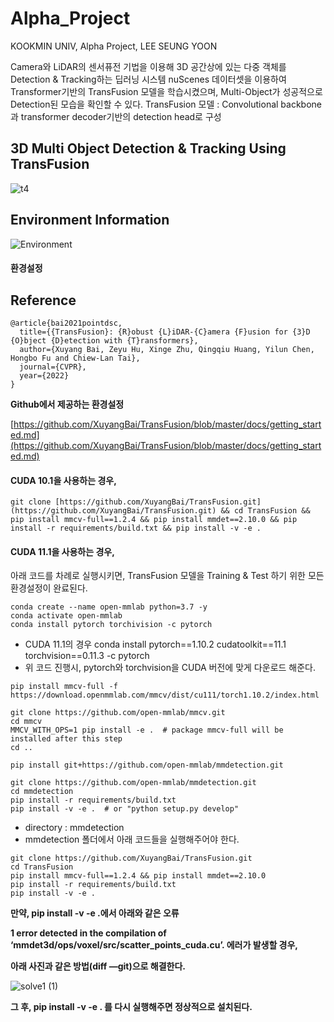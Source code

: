 # Alpha_Project
KOOKMIN UNIV, Alpha Project, LEE SEUNG YOON

Camera와 LiDAR의 센서퓨전 기법을 이용해 3D 공간상에 있는 다중 객체를 Detection & Tracking하는 딥러닝 시스템
nuScenes 데이터셋을 이용하여 Transformer기반의 TransFusion 모델을 학습시켰으며, Multi-Object가 성공적으로 Detection된 모습을 확인할 수 있다.
TransFusion 모델 : Convolutional backbone과 transformer decoder기반의 detection head로 구성

## 3D Multi Object Detection & Tracking Using TransFusion
![t4](https://user-images.githubusercontent.com/69844293/174959258-7c6e7195-baf0-4aec-9470-a392015f623a.png)

## Environment Information 
![Environment](https://user-images.githubusercontent.com/69844293/174957423-b63d7352-98d3-44ca-b8a1-c91a7f92e31f.png)



#### 환경설정



## Reference
```
@article{bai2021pointdsc,
  title={{TransFusion}: {R}obust {L}iDAR-{C}amera {F}usion for {3}D {O}bject {D}etection with {T}ransformers},
  author={Xuyang Bai, Zeyu Hu, Xinge Zhu, Qingqiu Huang, Yilun Chen, Hongbo Fu and Chiew-Lan Tai},
  journal={CVPR},
  year={2022}
}
```

**Github에서 제공하는 환경설정**

[https://github.com/XuyangBai/TransFusion/blob/master/docs/getting_started.md](https://github.com/XuyangBai/TransFusion/blob/master/docs/getting_started.md)


#### **CUDA 10.1을 사용하는 경우,**
```
git clone [https://github.com/XuyangBai/TransFusion.git](https://github.com/XuyangBai/TransFusion.git) && cd TransFusion && pip install mmcv-full==1.2.4 && pip install mmdet==2.10.0 && pip install -r requirements/build.txt && pip install -v -e .
```

#### **CUDA 11.1을 사용하는 경우,**
아래 코드를 차례로 실행시키면, TransFusion 모델을 Training & Test 하기 위한 모든 환경설정이 완료된다.

```
conda create --name open-mmlab python=3.7 -y
conda activate open-mmlab
conda install pytorch torchivision -c pytorch
```

- CUDA 11.1의 경우 conda install pytorch==1.10.2 cudatoolkit==11.1 torchvision==0.11.3 -c pytorch
- 위 코드 진행시, pytorch와 torchvision을 CUDA 버전에 맞게 다운로드 해준다.

```
pip install mmcv-full -f https://download.openmmlab.com/mmcv/dist/cu111/torch1.10.2/index.html
```
```
git clone https://github.com/open-mmlab/mmcv.git
cd mmcv
MMCV_WITH_OPS=1 pip install -e .  # package mmcv-full will be installed after this step
cd ..
```
```
pip install git+https://github.com/open-mmlab/mmdetection.git
```
```
git clone https://github.com/open-mmlab/mmdetection.git
cd mmdetection
pip install -r requirements/build.txt
pip install -v -e .  # or "python setup.py develop"
```
- directory : mmdetection
- mmdetection 폴더에서 아래 코드들을 실행해주어야 한다.

```
git clone https://github.com/XuyangBai/TransFusion.git
cd TransFusion
pip install mmcv-full==1.2.4 && pip install mmdet==2.10.0
pip install -r requirements/build.txt
pip install -v -e .
```

**만약, pip install -v -e .에서 아래와 같은 오류**

**1 error detected in the compilation of ‘mmdet3d/ops/voxel/src/scatter_points_cuda.cu’. 에러가 발생할 경우,** 

**아래 사진과 같은 방법(diff —git)으로 해결한다.**

![solve1 (1)](https://user-images.githubusercontent.com/69844293/174958343-4ebdf71c-cae5-4cfd-a77b-01bedf0cdc84.png)

**그 후, pip install -v -e . 를 다시 실행해주면 정상적으로 설치된다.**

